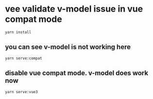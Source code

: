 # vee validate v-model issue in vue compat mode

```
yarn install
```


## you can see v-model is not working here

```
yarn serve:compat
```

## disable vue compat mode. v-model does work now

```
yarn serve:vue3
```
